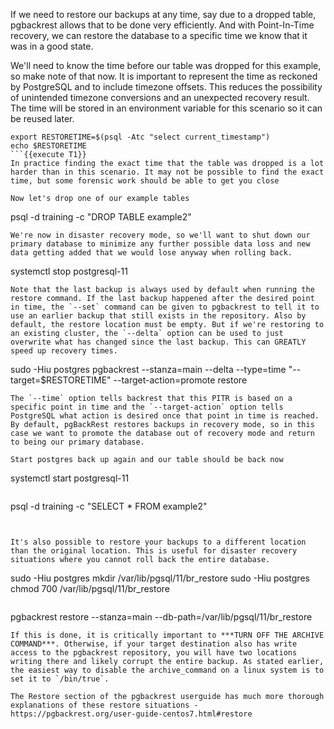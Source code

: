 If we need to restore our backups at any time, say due to a dropped table, pgbackrest allows that to be done very efficiently. And with Point-In-Time recovery, we can restore the database to a specific time we know that it was in a good state.

We'll need to know the time before our table was dropped for this example, so make note of that now. It is important to represent the time as reckoned by PostgreSQL and to include timezone offsets. This reduces the possibility of unintended timezone conversions and an unexpected recovery result. The time will be stored in an environment variable for this scenario so it can be reused later.
```
export RESTORETIME=$(psql -Atc "select current_timestamp")
echo $RESTORETIME
```{{execute T1}}
In practice finding the exact time that the table was dropped is a lot harder than in this scenario. It may not be possible to find the exact time, but some forensic work should be able to get you close

Now let's drop one of our example tables
```
psql -d training -c "DROP TABLE example2"
```{{execute T1}}
We're now in disaster recovery mode, so we'll want to shut down our primary database to minimize any further possible data loss and new data getting added that we would lose anyway when rolling back.
```
systemctl stop postgresql-11
```{{execute T1}}
Note that the last backup is always used by default when running the restore command. If the last backup happened after the desired point in time, the `--set` command can be given to pgbackrest to tell it to use an earlier backup that still exists in the repository. Also by default, the restore location must be empty. But if we're restoring to an existing cluster, the `--delta` option can be used to just overwrite what has changed since the last backup. This can GREATLY speed up recovery times.
```
sudo -Hiu postgres pgbackrest --stanza=main --delta --type=time "--target=$RESTORETIME" --target-action=promote restore
```{{execute T1}}
The `--time` option tells backrest that this PITR is based on a specific point in time and the `--target-action` option tells PostgreSQL what action is desired once that point in time is reached. By default, pgBackRest restores backups in recovery mode, so in this case we want to promote the database out of recovery mode and return to being our primary database.

Start postgres back up again and our table should be back now
```
systemctl start postgresql-11
```{{execute T1}}
```
psql -d training -c "SELECT * FROM example2"

```{{execute T1}}


It's also possible to restore your backups to a different location than the original location. This is useful for disaster recovery situations where you cannot roll back the entire database.
```
sudo -Hiu postgres mkdir /var/lib/pgsql/11/br_restore
sudo -Hiu postgres chmod 700 /var/lib/pgsql/11/br_restore
```{{execute T1}}
```
pgbackrest restore --stanza=main --db-path=/var/lib/pgsql/11/br_restore
```{{execute T1}}
If this is done, it is critically important to ***TURN OFF THE ARCHIVE COMMAND***. Otherwise, if your target destination also has write access to the pgbackrest repository, you will have two locations writing there and likely corrupt the entire backup. As stated earlier, the easiest way to disable the archive_command on a linux system is to set it to `/bin/true`.

The Restore section of the pgbackrest userguide has much more thorough explanations of these restore situations - https://pgbackrest.org/user-guide-centos7.html#restore
